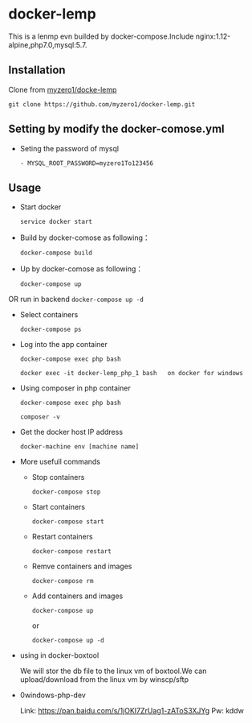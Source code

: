 docker-lemp
========================
This is a lenmp evn builded by docker-compose.Include nginx:1.12-alpine,php7.0,mysql:5.7.

Installation
------------

Clone from [myzero1/docke-lemp](https://github.com/myzero1/docker-lemp)

  ```
  git clone https://github.com/myzero1/docker-lemp.git
  ```

Setting by modify the docker-comose.yml
-----

- Seting the password of mysql

    ```
    - MYSQL_ROOT_PASSWORD=myzero1To123456
    ```

Usage
-----

- Start docker
    ```
    service docker start
    ```

- Build by docker-comose as following：
    ```
    docker-compose build
    ```

- Up by docker-comose as following：
    ```
    docker-compose up
    ```
OR run in backend
    ```
    docker-compose up -d
    ```

- Select containers
    ```
    docker-compose ps
    ```

- Log into the app container
    ```
    docker-compose exec php bash

    docker exec -it docker-lemp_php_1 bash   on docker for windows
    ```

- Using composer in php container
    ```
    docker-compose exec php bash

    composer -v
    ```

- Get the docker host IP address
    ```
    docker-machine env [machine name]
    ```

- More usefull commands
  - Stop containers
      ```
      docker-compose stop
      ```
   - Start containers
      ```
      docker-compose start
      ```
  - Restart containers
      ```
      docker-compose restart
      ```
  - Remve containers and images
      ```
      docker-compose rm
      ```
  - Add containers and images
      ```
      docker-compose up
      ```
      or
      ```
      docker-compose up -d
      ```
- using in docker-boxtool

    We will stor the db file to the linux vm of boxtool.We can upload/download from the linux vm by winscp/sftp

- 0windows-php-dev

    Link: https://pan.baidu.com/s/1jOKI7ZrUag1-zAToS3XJYg Pw: kddw
